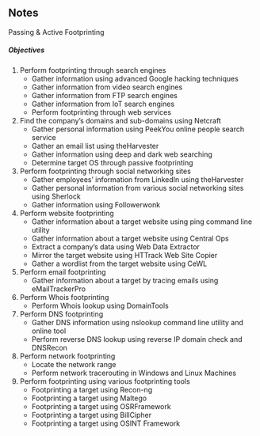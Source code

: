 ## Notes

Passing & Active Footprinting
##### Objectives

1. Perform footprinting through search engines
    - Gather information using advanced Google hacking techniques
    - Gather information from video search engines
    - Gather information from FTP search engines
    - Gather information from IoT search engines
    - Perform footprinting through web services
2. Find the company’s domains and sub-domains using Netcraft
    - Gather personal information using PeekYou online people search service
    - Gather an email list using theHarvester
    - Gather information using deep and dark web searching
    - Determine target OS through passive footprinting
3. Perform footprinting through social networking sites
    - Gather employees’ information from LinkedIn using theHarvester
    - Gather personal information from various social networking sites using Sherlock
    - Gather information using Followerwonk
4. Perform website footprinting
    - Gather information about a target website using ping command line utility
    - Gather information about a target website using Central Ops
    - Extract a company’s data using Web Data Extractor
    - Mirror the target website using HTTrack Web Site Copier
    - Gather a wordlist from the target website using CeWL
5. Perform email footprinting
    - Gather information about a target by tracing emails using eMailTrackerPro
6. Perform Whois footprinting
    - Perform Whois lookup using DomainTools
7. Perform DNS footprinting
    - Gather DNS information using nslookup command line utility and online tool
    - Perform reverse DNS lookup using reverse IP domain check and DNSRecon
8. Perform network footprinting
    - Locate the network range
    - Perform network tracerouting in Windows and Linux Machines
9. Perform footprinting using various footprinting tools
    - Footprinting a target using Recon-ng
    - Footprinting a target using Maltego
    - Footprinting a target using OSRFramework
    - Footprinting a target using BillCipher
    - Footprinting a target using OSINT Framework